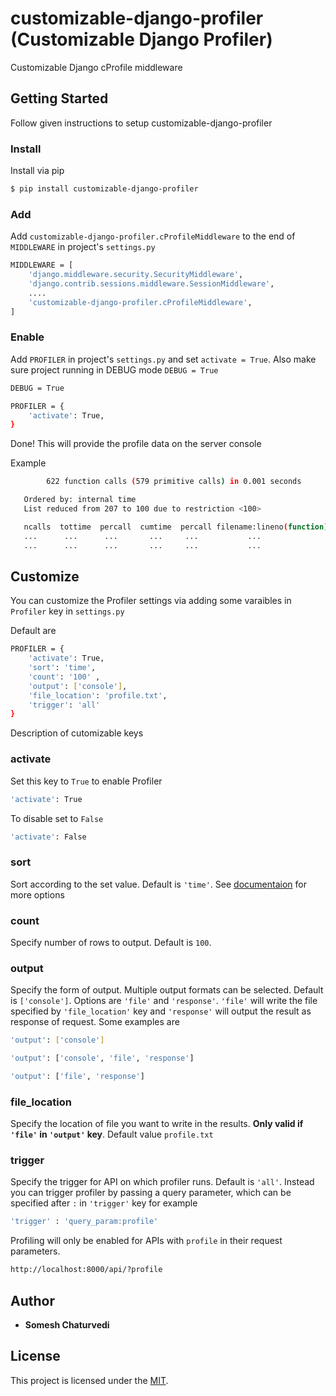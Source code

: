 # customizable-django-profiler (Customizable Django Profiler)

Customizable Django cProfile middleware

## Getting Started

Follow given instructions to setup customizable-django-profiler

### Install

Install via pip

```bash
$ pip install customizable-django-profiler
```

### Add
Add ```customizable-django-profiler.cProfileMiddleware``` to the end of ```MIDDLEWARE``` in project's ```settings.py```

```bash
MIDDLEWARE = [
    'django.middleware.security.SecurityMiddleware',
    'django.contrib.sessions.middleware.SessionMiddleware',
    ....
    'customizable-django-profiler.cProfileMiddleware',
]
```
### Enable
Add ```PROFILER``` in project's ```settings.py``` and set ```activate = True```.
Also make sure project running in DEBUG mode ```DEBUG = True```

```bash
DEBUG = True

PROFILER = {
    'activate': True,
}

```
Done!
This will provide the profile data on the server console

Example

```bash
        622 function calls (579 primitive calls) in 0.001 seconds

   Ordered by: internal time
   List reduced from 207 to 100 due to restriction <100>

   ncalls  tottime  percall  cumtime  percall filename:lineno(function)
   ...      ...      ...       ...     ...           ...
   ...      ...      ...       ...     ...           ...

   ```

## Customize

You can customize the Profiler settings via adding some varaibles in ```Profiler``` key in ```settings.py```

Default are

```bash
PROFILER = {
    'activate': True,
    'sort': 'time',
    'count': '100' ,
    'output': ['console'],             
    'file_location': 'profile.txt',
    'trigger': 'all'
}
```
Description of cutomizable keys
### activate
Set this key to ```True``` to enable Profiler

```bash
'activate': True
```
To disable set to ```False```
```bash
'activate': False
```

### sort
Sort according to the set value. Default is ```'time'```.
See [documentaion](http://docs.python.org/2/library/profile.html#pstats.Stats.sort_stats) for more options

### count
Specify number of rows to output. Default is ```100```.

### output
Specify the form of output. Multiple output formats can be selected. Default is ```['console']```. Options are ```'file'``` and ```'response'```. ```'file'``` will write the file specified by ```'file_location'``` key and ```'response'``` will output the result as response of request.
Some examples are

```bash
'output': ['console']
```
```bash
'output': ['console', 'file', 'response']
```
```bash
'output': ['file', 'response']
```

### file_location
Specify the location of file you want to write in the results. **Only valid if ```'file'``` in ```'output'``` key**. Default value ```profile.txt```

### trigger
Specify the trigger for API on which profiler runs. Default is ```'all'```. Instead you can trigger profiler by passing a query parameter, which can be specified after ```:``` in ```'trigger'``` key for example

```bash
'trigger' : 'query_param:profile'
```

Profiling will only be enabled for APIs with ```profile``` in their request parameters.

```bash
http://localhost:8000/api/?profile
```

## Author

* **Somesh Chaturvedi**

## License

This project is licensed under the [MIT](LICENSE.md).
